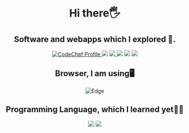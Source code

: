 <h1 align="center">Hi there🖐</h1>
<p align="center">
  
  <h2 align="center">Software and webapps which I explored 🎒.</h2>
  <div align="center" display="flex">
    
  <a href="https://www.codechef.com/users/solar_hares_31">
    <img src="https://img.shields.io/badge/CodeChef-%23964B00.svg?style=for-the-badge&logo=CodeChef&logoColor=white" alt="CodeChef Profile">
</a>
    <img src="https://img.shields.io/badge/blender-%23F5792A.svg?style=for-the-badge&logo=blender&logoColor=white">
    <a href="https://cloud.unity.com/users/zenicrpg124">
      <img src="https://img.shields.io/badge/unity-%23000000.svg?style=for-the-badge&logo=unity&logoColor=white">
    </a>
     <img src="https://img.shields.io/badge/Visual%20Studio%20Code-0078d7.svg?style=for-the-badge&logo=visual-studio-code&logoColor=white">
    <img src="https://img.shields.io/badge/android%20studio-346ac1?style=for-the-badge&logo=android%20studio&logoColor=white">
    <img src="https://img.shields.io/badge/pycharm-143?style=for-the-badge&logo=pycharm&logoColor=black&color=black&labelColor=green">
    
</div>
    
 <h2 align="center">Browser, I am using🖥</h2>
 <div align="center">
  <img  src="https://www.vectorlogo.zone/logos/microsoft_edge/microsoft_edge-ar21.svg" alt="Edge">
 </div>
 <h2 align="center">Programming Language, which I learned yet👨‍💻</h2>
 <div align="center" display="flex">
    <img src="https://img.shields.io/badge/java-%23ED8B00.svg?style=for-the-badge&logo=openjdk&logoColor=white">
    <img src="https://img.shields.io/badge/python-3670A0?style=for-the-badge&logo=python&logoColor=ffdd54">
   
 </div>
</p>
